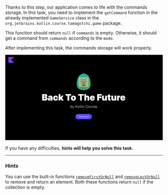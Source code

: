Thanks to this step, our application comes to life with the commands storage.
In this task, you need to implement the `getCommand` function in the already implemented `GameService`
class in the `org.jetbrains.kotlin.course.tamagotchi.game` package.

This function should return `null` if `commands` is empty. 
Otherwise, it should get a command from `commands` according to the `mode`.

After implementing this task, the commands storage will work properly.

<div class="hint" title="Click me to view the expected state of the application after completing this task">

![Final application](../../utils/src/main/resources/images/tamagotchi/states/ready.gif)

</div>

If you have any difficulties, **hints will help you solve this task**.

----

### Hints

<div class="hint" title="Click me to learn how to get the first and the last elements">

You can use the built-in functions [`removeFirstOrNull`](https://kotlinlang.org/api/latest/jvm/stdlib/kotlin.collections/-array-deque/remove-first-or-null.html) 
and [`removeLastOrNull`](https://kotlinlang.org/api/latest/jvm/stdlib/kotlin.collections/-array-deque/remove-last-or-null.html) 
to remove and return an element. Both these functions return `null` if the collection is empty.
</div>
